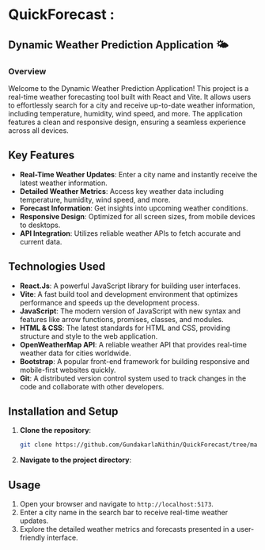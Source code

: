 # QuickForecast :

## Dynamic Weather Prediction Application 🌤️
### Overview
Welcome to the Dynamic Weather Prediction Application! This project is a real-time weather forecasting tool built with React and Vite. It allows users to effortlessly search for a city and receive up-to-date weather information, including temperature, humidity, wind speed, and more. The application features a clean and responsive design, ensuring a seamless experience across all devices.  


## Key Features

- **Real-Time Weather Updates**: Enter a city name and instantly receive the latest weather information.
- **Detailed Weather Metrics**: Access key weather data including temperature, humidity, wind speed, and more.
- **Forecast Information**: Get insights into upcoming weather conditions.
- **Responsive Design**: Optimized for all screen sizes, from mobile devices to desktops.
- **API Integration**: Utilizes reliable weather APIs to fetch accurate and current data.


## Technologies Used

- **React.Js**: A powerful JavaScript library for building user interfaces.
- **Vite**: A fast build tool and development environment that optimizes performance and speeds up the development process.
- **JavaScript**: The modern version of JavaScript with new syntax and features like arrow functions, promises, classes, and modules.
- **HTML & CSS**: The latest standards for HTML and CSS, providing structure and style to the web application.
- **OpenWeatherMap API**: A reliable weather API that provides real-time weather data for cities worldwide.
- **Bootstrap**: A popular front-end framework for building responsive and mobile-first websites quickly.
- **Git**: A distributed version control system used to track changes in the code and collaborate with other developers.

## Installation and Setup

1. **Clone the repository**:
   ```bash
   git clone https://github.com/GundakarlaNithin/QuickForecast/tree/main/weather-app
2. **Navigate to the project directory**:

## Usage
1. Open your browser and navigate to `http://localhost:5173`.
2. Enter a city name in the search bar to receive real-time weather updates.
3. Explore the detailed weather metrics and forecasts presented in a user-friendly interface.
